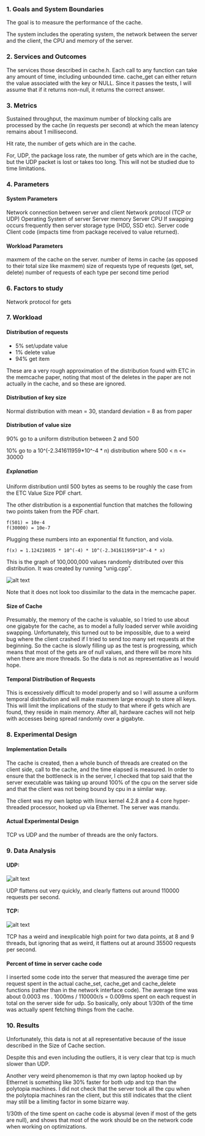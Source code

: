### 1. Goals and System Boundaries

The goal is to measure the performance of the cache.

The system includes the operating system, the network between the server and the client, the CPU and memory of the server.

### 2. Services and Outcomes

The services those described in cache.h. Each call to any function can take any amount of time, including unbounded time. cache_get can either return the value associated with the key or NULL. Since it passes the tests, I will assume that if it returns non-null, it returns the correct answer.

### 3. Metrics

Sustained throughput, the maximum number of blocking calls are processed by the cache (in requests per second) at which the mean latency remains about 1 millisecond.

Hit rate, the number of gets which are in the cache.

For, UDP, the package loss rate, the number of gets which are in the cache, but the UDP packet is lost or takes too long. This will not be studied due to time limitations.

### 4. Parameters

#### System Parameters

Network connection between server and client
Network protocol (TCP or UDP)
Operating System of server
Server memory
Server CPU
If swapping occurs frequently then server storage type (HDD, SSD etc).
Server code
Client code (impacts time from package received to value returned).

#### Workload Parameters

maxmem of the cache on the server.
number of items in cache (as opposed to their total size like maxmem)
size of requests
type of requests (get, set, delete)
number of requests of each type per second time period

### 6. Factors to study

Network protocol for gets

### 7. Workload

#### Distribution of requests

* 5% set/update value
* 1% delete value
* 94% get item

These are a very rough approximation of the distribution found with ETC in the memcache paper, noting that most of the deletes in the paper are not actually in the cache, and so these are ignored.

#### Distribution of key size

Normal distribution with mean = 30, standard deviation = 8 as from paper

#### Distribution of value size

90% go to a uniform distribution between 2 and 500

10% go to a 10^(-2.341611959*10^-4 * n) distribution where 500 < n <= 30000

##### Explanation

Uniform distribution until 500 bytes as seems to be roughly the case from the ETC Value Size PDF chart.

The other distribution is a exponential function that matches the following two points taken from the PDF chart.

    f(501) = 10e-4
    f(30000) = 10e-7

Plugging these numbers into an exponential fit function, and viola.

    f(x) = 1.124210035 * 10^(-4) * 10^(-2.341611959*10^-4 * x)

This is the graph of 100,000,000 values randomly distributed over this distribution. It was created by running "unig.cpp".

![alt text](https://github.com/weepingwillowben/HW6/blob/master/fit.png "random value graph")

Note that it does not look too dissimilar to the data in the memcache paper.

#### Size of Cache

Presumably, the memory of the cache is valuable, so I tried to use about one gigabyte for the cache, as to model a fully loaded server while avoiding swapping. Unfortunately, this turned out to be impossible, due to a weird bug where the client crashed if I tried to send too many set requests at the beginning. So the cache is slowly filling up as the test is progressing, which means that most of the gets are of null values, and there will be more hits when there are more threads. So the data is not as representative as I would hope.

#### Temporal Distribution of Requests

This is excessively difficult to model properly and so I will assume a uniform temporal distribution and will make maxmem large enough to store all keys. This will limit the implications of the study to that where if gets which are found, they reside in main memory. After all, hardware caches will not help with accesses being spread randomly over a gigabyte.

### 8. Experimental Design

#### Implementation Details

The cache is created, then a whole bunch of threads are created on the client side, call to the cache, and the time elapsed is measured. In order to ensure that the bottleneck is in the server, I checked that top said that the server executable was taking up around 100% of the cpu on the server side and that the client was not being bound by cpu in a similar way.

The client was my own laptop with linux kernel 4.2.8 and a 4 core hyper-threaded processor, hooked up via Ethernet. The server was mandu.

#### Actual Experimental Design

TCP vs UDP and the number of threads are the only factors.

### 9. Data Analysis

#### UDP:

![alt text](https://github.com/weepingwillowben/HW6/blob/master/udp_g.png "UDP throughput data")

UDP flattens out very quickly, and clearly flattens out around 110000 requests per second.

#### TCP:

![alt text](https://github.com/weepingwillowben/HW6/blob/master/tcp_g.png "TCP throughput data")

TCP has a weird and inexplicable high point for two data points, at 8 and 9 threads, but ignoring that as weird, it flattens out at around 35500 requests per second.

#### Percent of time in server cache code

I inserted some code into the server that measured the average time per request spent in the actual cache_set, cache_get and cache_delete functions (rather than in the network interface code). The average time was about 0.0003 ms . 1000ms / 110000r/s = 0.009ms spent on each request in total on the server side for udp. So basically, only about 1/30th of the time was actually spent fetching things from the cache.

### 10. Results

Unfortunately, this data is not at all representative because of the issue described in the Size of Cache section.

Despite this and even including the outliers, it is very clear that tcp is much slower than UDP.

Another very weird phenomemon is that my own laptop hooked up by Ethernet is something like 30% faster for both udp and tcp than the polytopia machines. I did not check that the server took all the cpu when the polytopia machines ran the client, but this still indicates that the client may still be a limiting factor in some bizarre way.

1/30th of the time spent on cache code is abysmal (even if most of the gets are null), and shows that most of the work should be on the network code when working on optimizations.
